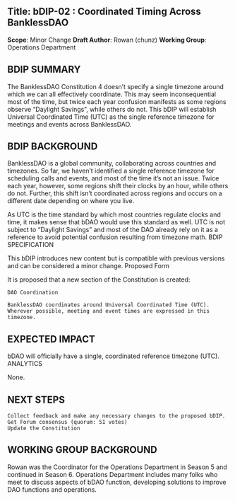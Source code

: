## **Title**: bDIP-02 : Coordinated Timing Across BanklessDAO

**Scope**: Minor Change
**Draft Author**: Rowan (chunz)
**Working Group**: Operations Department

## BDIP SUMMARY

The BanklessDAO Constitution 4 doesn’t specify a single timezone around which we can all effectively coordinate. This may seem inconsequential most of the time, but twice each year confusion manifests as some regions observe “Daylight Savings”, while others do not. This bDIP will establish Universal Coordinated Time (UTC) as the single reference timezone for meetings and events across BanklessDAO.

## BDIP BACKGROUND

BanklessDAO is a global community, collaborating across countries and timezones. So far, we haven’t identified a single reference timezone for scheduling calls and events, and most of the time it’s not an issue. Twice each year, however, some regions shift their clocks by an hour, while others do not. Further, this shift isn’t coordinated across regions and occurs on a different date depending on where you live.

As UTC is the time standard by which most countries regulate clocks and time, it makes sense that bDAO would use this standard as well. UTC is not subject to “Daylight Savings” and most of the DAO already rely on it as a reference to avoid potential confusion resulting from timezone math.
BDIP SPECIFICATION

This bDIP introduces new content but is compatible with previous versions and can be considered a minor change.
Proposed Form

It is proposed that a new section of the Constitution is created:

    DAO Coordination

    BanklessDAO coordinates around Universal Coordinated Time (UTC). Wherever possible, meeting and event times are expressed in this timezone.

## EXPECTED IMPACT

bDAO will officially have a single, coordinated reference timezone (UTC).
ANALYTICS

None.
## NEXT STEPS

    Collect feedback and make any necessary changes to the proposed bDIP.
    Get Forum consensus (quorum: 51 votes)
    Update the Constitution

## WORKING GROUP BACKGROUND

Rowan was the Coordinator for the Operations Department in Season 5 and continued in Season 6.
Operations Department includes many folks who meet to discuss aspects of bDAO function, developing solutions to improve DAO functions and operations.
